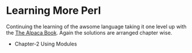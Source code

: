 Learning More Perl
==================

Continuing the learning of the awsome language taking it one level up with the [The Alpaca Book](http://shop.oreilly.com/product/0636920012689.do "The Alpaca Book"). Again the solutions are arranged chapter wise.

* Chapter-2 Using Modules